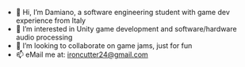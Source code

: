 - 👋 Hi, I’m Damiano, a software engineering student with game dev experience from Italy
- 👀 I’m interested in Unity game development and software/hardware audio processing
- 💞️ I’m looking to collaborate on game jams, just for fun
- 📫 eMail me at: ironcutter24@gmail.com

<!---
Ironcutter24/Ironcutter24 is a ✨ special ✨ repository because its `README.md` (this file) appears on your GitHub profile.
You can click the Preview link to take a look at your changes.
--->
